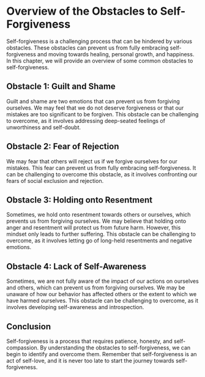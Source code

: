 # Overview of the Obstacles to Self-Forgiveness

Self-forgiveness is a challenging process that can be hindered by various obstacles. These obstacles can prevent us from fully embracing self-forgiveness and moving towards healing, personal growth, and happiness. In this chapter, we will provide an overview of some common obstacles to self-forgiveness.

Obstacle 1: Guilt and Shame
---------------------------

Guilt and shame are two emotions that can prevent us from forgiving ourselves. We may feel that we do not deserve forgiveness or that our mistakes are too significant to be forgiven. This obstacle can be challenging to overcome, as it involves addressing deep-seated feelings of unworthiness and self-doubt.

Obstacle 2: Fear of Rejection
-----------------------------

We may fear that others will reject us if we forgive ourselves for our mistakes. This fear can prevent us from fully embracing self-forgiveness. It can be challenging to overcome this obstacle, as it involves confronting our fears of social exclusion and rejection.

Obstacle 3: Holding onto Resentment
-----------------------------------

Sometimes, we hold onto resentment towards others or ourselves, which prevents us from forgiving ourselves. We may believe that holding onto anger and resentment will protect us from future harm. However, this mindset only leads to further suffering. This obstacle can be challenging to overcome, as it involves letting go of long-held resentments and negative emotions.

Obstacle 4: Lack of Self-Awareness
----------------------------------

Sometimes, we are not fully aware of the impact of our actions on ourselves and others, which can prevent us from forgiving ourselves. We may be unaware of how our behavior has affected others or the extent to which we have harmed ourselves. This obstacle can be challenging to overcome, as it involves developing self-awareness and introspection.

Conclusion
----------

Self-forgiveness is a process that requires patience, honesty, and self-compassion. By understanding the obstacles to self-forgiveness, we can begin to identify and overcome them. Remember that self-forgiveness is an act of self-love, and it is never too late to start the journey towards self-forgiveness.
